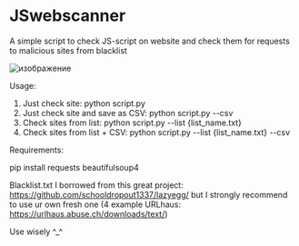 # JSwebscanner
A simple script to check JS-script on website and check them for requests to malicious sites from blacklist

![изображение](https://github.com/user-attachments/assets/590a8b55-ccc4-47e5-8a7f-38a49b73995e)

Usage:

1. Just check site: python script.py
2. Just check site and save as CSV:	python script.py --csv
3. Check sites from list:	python script.py --list {list_name.txt}
4. Check sites from list + CSV:	python script.py --list {list_name.txt} --csv

Requirements:

pip install requests beautifulsoup4

Blacklist.txt I borrowed from this great project: https://github.com/schooldropout1337/lazyegg/
but I strongly recommend to use ur own fresh one (4 example URLhaus: https://urlhaus.abuse.ch/downloads/text/)

Use wisely ^_^
